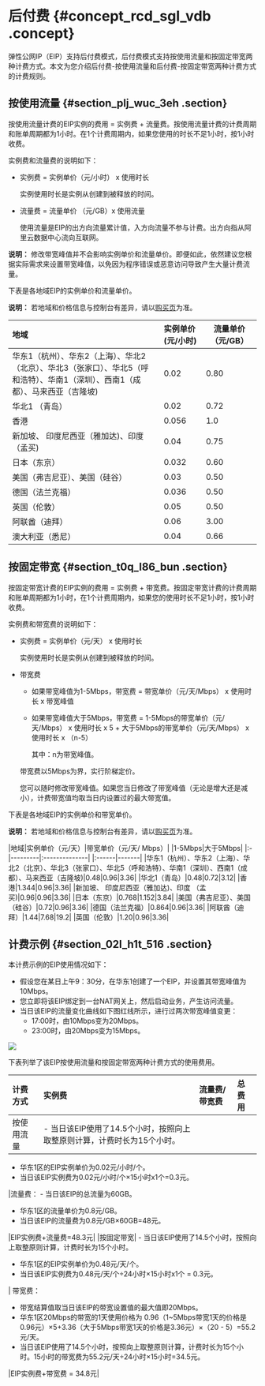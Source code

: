 # 后付费 {#concept_rcd_sgl_vdb .concept}

弹性公网IP（EIP）支持后付费模式，后付费模式支持按使用流量和按固定带宽两种计费方式。本文为您介绍后付费-按使用流量和后付费-按固定带宽两种计费方式的计费规则。

## 按使用流量 {#section_plj_wuc_3eh .section}

按使用流量计费的EIP实例的费用 = 实例费 + 流量费。按使用流量计费的计费周期和账单周期都为1小时。在1个计费周期内，如果您使用的时长不足1小时，按1小时收费。

实例费和流量费的说明如下：

-   实例费 = 实例单价（元/小时） x 使用时长

    实例使用时长是实例从创建到被释放的时间。

-   流量费 = 流量单价 （元/GB）x 使用流量

    使用流量是EIP的出方向流量累计值，入方向流量不参与计费。出方向指从阿里云数据中心流向互联网。


**说明：** 修改带宽峰值并不会影响实例单价和流量单价。即便如此，依然建议您根据实际需求来设置带宽峰值，以免因为程序错误或恶意访问导致产生大量计费流量。

下表是各地域EIP的实例单价和流量单价。

**说明：** 若地域和价格信息与控制台有差异，请以[购买页](https://common-buy.aliyun.com/?spm=5176.8050872.0.0.2a9c737e2bEyW1&commodityCode=eip_pre#/buy)为准。

|地域|实例单价 \(元/小时\)|流量单价 （元/GB）|
|:-|:------------|-----------|
|华东1（杭州）、华东2（上海）、华北2（北京）、华北3（张家口）、华北5（呼和浩特）、华南1（深圳）、西南1（成都）、马来西亚（吉隆坡\)|0.02|0.80|
|华北1 （青岛）|0.02|0.72|
|香港|0.056|1.0|
|新加坡、 印度尼西亚（雅加达\)、印度 （孟买\)|0.04|0.75|
|日本（东京）|0.032|0.60|
|美国（弗吉尼亚）、美国（硅谷）|0.03|0.50|
|德国（法兰克福）|0.036|0.50|
|英国（伦敦）|0.05|0.50|
|阿联酋（迪拜）|0.06|3.00|
|澳大利亚（悉尼）|0.04|0.66|

## 按固定带宽 {#section_t0q_l86_bun .section}

按固定带宽计费的EIP实例的费用 = 实例费 + 带宽费。按固定带宽计费的计费周期和账单周期都为1小时，在1个计费周期内，如果您的使用时长不足1小时，按1小时收费。

实例费和带宽费的说明如下：

-   实例费 = 实例单价（元/天） x 使用时长

    实例使用时长是实例从创建到被释放的时间。

-   带宽费

    -   如果带宽峰值为1-5Mbps，带宽费 = 带宽单价（元/天/Mbps） x 使用时长 x 带宽峰值
    -   如果带宽峰值大于5Mbps，带宽费 = 1-5Mbps的带宽单价（元/天/Mbps） x 使用时长 x 5 + 大于5Mbps的带宽单价（元/天/Mbps） x 使用时长 x （n-5）

        其中：n为带宽峰值。

    带宽费以5Mbps为界，实行阶梯定价。

    您可以随时修改带宽峰值。如果您当日修改了带宽峰值（无论是增大还是减小），计费带宽值均取当日内设置过的最大带宽值。


下表是各地域EIP的实例单价和带宽单价。

**说明：** 若地域和价格信息与控制台有差异，请以[购买页](https://common-buy.aliyun.com/?spm=5176.11451019.0.0.259418a5YGY4JF&commodityCode=eip#/buy)为准。

|地域|实例单价（元/天）|带宽单价（元/天/ Mbps）|
|1-5Mbps|大于5Mbps|
|:-|---------|:--------------|
|:------|-------|
|华东1（杭州）、华东2（上海）、华北2（北京）、华北3（张家口）、华北5（呼和浩特）、华南1（深圳）、西南1（成都）、马来西亚（吉隆坡\)|0.48|0.96|3.36|
|华北1（青岛）|0.48|0.72|3.12|
|香港|1.344|0.96|3.36|
|新加坡、 印度尼西亚（雅加达\)、印度 （孟买\)|0.96|0.96|3.36|
|日本（东京）|0.768|1.152|3.84|
|美国（弗吉尼亚）、美国（硅谷）|0.72|0.96|3.36|
|德国（法兰克福）|0.864|0.96|3.36|
|阿联酋（迪拜）|1.44|7.68|19.2|
|英国（伦敦）|1.20|0.96|3.36|

## 计费示例 {#section_02l_h1t_516 .section}

本计费示例的EIP使用情况如下：

-   假设您在某日上午9：30分，在华东1创建了一个EIP，并设置其带宽峰值为10Mbps。
-   您立即将该EIP绑定到一台NAT网关上，然后启动业务，产生访问流量。
-   当日该EIP的流量变化曲线如下图红线所示，进行过两次带宽峰值变更：
    -   17:00时，由10Mbps变为20Mbps。
    -   23:00时，由20Mbps变为15Mbps。

![](http://static-aliyun-doc.oss-cn-hangzhou.aliyuncs.com/assets/img/12814/15616241272124_zh-CN.png)

下表列举了该EIP按使用流量和按固定带宽两种计费方式的使用费用。

|计费方式|实例费|流量费/带宽费|总费用|
|:---|:--|:------|:--|
|按使用流量| -   当日该EIP使用了14.5个小时，按照向上取整原则计算，计费时长为15个小时。
-   华东1区的EIP实例单价为0.02元/小时/个。
-   当日该EIP实例费为0.02元/小时/个×15小时x1个=0.3元。

 |流量费： -   当日该EIP的总流量为60GB。
-   华东1区的流量单价为0.8元/GB。
-   当日该EIP的流量费为0.8元/GB×60GB=48元。

 |EIP实例费+流量费=48.3元|
|按固定带宽| -   当日该EIP使用了14.5个小时，按照向上取整原则计算，计费时长为15个小时。
-   华东1区的EIP实例单价为0.48元/天/个。
-   当日该EIP实例费为0.48元/天/个÷24小时×15小时x1个 = 0.3元。

 | 带宽费：

 -   带宽结算值取当日该EIP的带宽设置值的最大值即20Mbps。
-   华东1区20Mbps的带宽的1天使用价格为 0.96（1~5Mbps带宽1天的价格是0.96元）×5+3.36（大于5Mbps带宽1天的价格是3.36元）×（20 - 5）=55.2 元/天。
-   当日该EIP使用了14.5个小时，按照向上取整原则计算，计费时长为15个小时。15小时的带宽费为55.2元/天÷24小时×15小时=34.5元。

 |EIP实例费+带宽费 = 34.8元|

